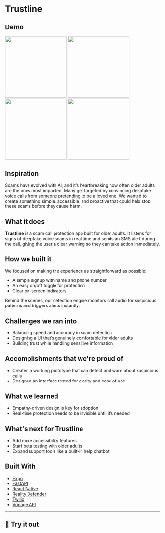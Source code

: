 # Trustline

## Demo

<img src="https://github.com/user-attachments/assets/32130a7e-e9cd-426e-8e0d-189c26ce8cb7" width="200"/>
<img src="https://github.com/user-attachments/assets/0564ea60-cf32-4d73-9bb1-d37f10da06fc" width="200"/>
<img src="https://github.com/user-attachments/assets/e7cb34fc-3cf5-4688-9b70-f291637cf27b" width="200"/>
<img src="https://github.com/user-attachments/assets/b0ffcf12-9f54-4297-83cf-eab2df072db2" width="200"/>

## Inspiration  
Scams have evolved with AI, and it’s heartbreaking how often older adults are the ones most impacted. Many get targeted by convincing deepfake voice calls from someone pretending to be a loved one. We wanted to create something simple, accessible, and proactive that could help stop these scams before they cause harm.

## What it does  
**Trustline** is a scam call protection app built for older adults. It listens for signs of deepfake voice scams in real time and sends an SMS alert during the call, giving the user a clear warning so they can take action immediately.

## How we built it  
We focused on making the experience as straightforward as possible:  
- A simple signup with name and phone number  
- An easy on/off toggle for protection  
- Clear on-screen indicators  

Behind the scenes, our detection engine monitors call audio for suspicious patterns and triggers alerts instantly.

## Challenges we ran into  
- Balancing speed and accuracy in scam detection  
- Designing a UI that’s genuinely comfortable for older adults  
- Building trust while handling sensitive information  

## Accomplishments that we're proud of  
- Created a working prototype that can detect and warn about suspicious calls  
- Designed an interface tested for clarity and ease of use  

## What we learned  
- Empathy-driven design is key for adoption  
- Real-time protection needs to be invisible until it’s needed  

## What's next for Trustline  
- Add more accessibility features  
- Start beta testing with older adults  
- Expand support tools like a built-in help chatbot  

## Built With  
- [Expo](https://expo.io/)  
- [FastAPI](https://fastapi.tiangolo.com/)  
- [React Native](https://reactnative.dev/)  
- [Reality Defender](https://realitydefender.ai/)  
- [Twilio](https://www.twilio.com/)  
- [Vonage API](https://developer.vonage.com/)  

---

## 🚀 Try it out  
